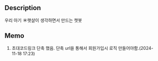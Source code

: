 ## Description
우리 아기 ☀️햇살이 생각하면서 만드는 챗봇

## Memo

1. 초대코드링크 단축 했음. 단축 url을 통해서 회원가입시 로직 만들어야함.(2024-11-18 17:23)